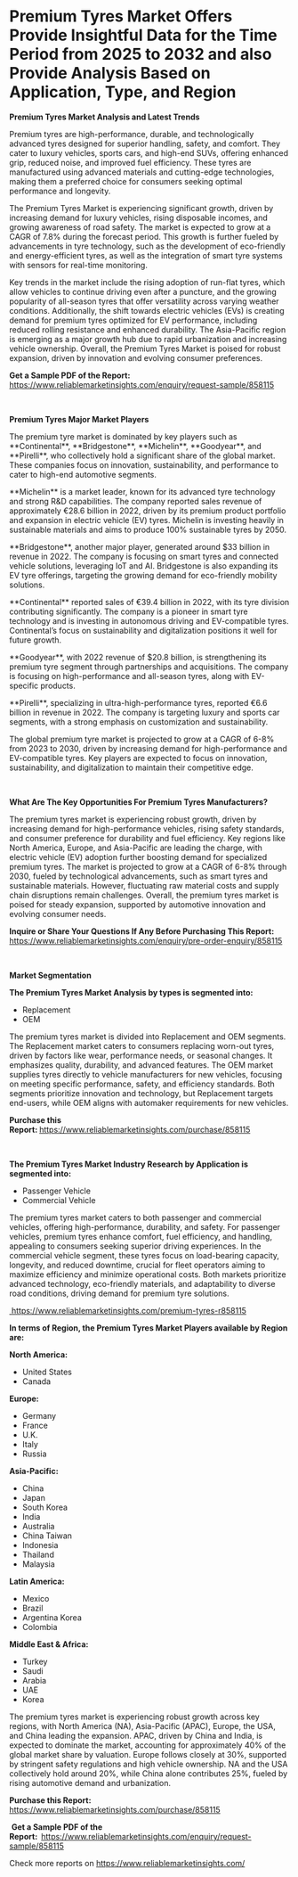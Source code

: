 <p><h1>Premium Tyres Market Offers Provide Insightful Data for the Time Period from 2025 to 2032 and also Provide Analysis Based on Application, Type, and Region</h1></p><p><strong>Premium Tyres Market Analysis and Latest Trends</strong></p>
<p><p>Premium tyres are high-performance, durable, and technologically advanced tyres designed for superior handling, safety, and comfort. They cater to luxury vehicles, sports cars, and high-end SUVs, offering enhanced grip, reduced noise, and improved fuel efficiency. These tyres are manufactured using advanced materials and cutting-edge technologies, making them a preferred choice for consumers seeking optimal performance and longevity.</p><p>The Premium Tyres Market is experiencing significant growth, driven by increasing demand for luxury vehicles, rising disposable incomes, and growing awareness of road safety. The market is expected to grow at a CAGR of 7.8% during the forecast period. This growth is further fueled by advancements in tyre technology, such as the development of eco-friendly and energy-efficient tyres, as well as the integration of smart tyre systems with sensors for real-time monitoring.</p><p>Key trends in the market include the rising adoption of run-flat tyres, which allow vehicles to continue driving even after a puncture, and the growing popularity of all-season tyres that offer versatility across varying weather conditions. Additionally, the shift towards electric vehicles (EVs) is creating demand for premium tyres optimized for EV performance, including reduced rolling resistance and enhanced durability. The Asia-Pacific region is emerging as a major growth hub due to rapid urbanization and increasing vehicle ownership. Overall, the Premium Tyres Market is poised for robust expansion, driven by innovation and evolving consumer preferences.</p></p>
<p><strong>Get a Sample PDF of the Report:&nbsp;</strong> <a href="https://www.reliablemarketinsights.com/enquiry/request-sample/858115?utm_campaign=1887&utm_medium=2&utm_source=Github&utm_content=ia&utm_term=22012025&utm_id=premium-tyres">https://www.reliablemarketinsights.com/enquiry/request-sample/858115</a></p>
<p>&nbsp;</p>
<p><strong>Premium Tyres Major Market Players</strong></p>
<p><p>The premium tyre market is dominated by key players such as **Continental**, **Bridgestone**, **Michelin**, **Goodyear**, and **Pirelli**, who collectively hold a significant share of the global market. These companies focus on innovation, sustainability, and performance to cater to high-end automotive segments.</p><p>**Michelin** is a market leader, known for its advanced tyre technology and strong R&D capabilities. The company reported sales revenue of approximately €28.6 billion in 2022, driven by its premium product portfolio and expansion in electric vehicle (EV) tyres. Michelin is investing heavily in sustainable materials and aims to produce 100% sustainable tyres by 2050.</p><p>**Bridgestone**, another major player, generated around $33 billion in revenue in 2022. The company is focusing on smart tyres and connected vehicle solutions, leveraging IoT and AI. Bridgestone is also expanding its EV tyre offerings, targeting the growing demand for eco-friendly mobility solutions.</p><p>**Continental** reported sales of €39.4 billion in 2022, with its tyre division contributing significantly. The company is a pioneer in smart tyre technology and is investing in autonomous driving and EV-compatible tyres. Continental’s focus on sustainability and digitalization positions it well for future growth.</p><p>**Goodyear**, with 2022 revenue of $20.8 billion, is strengthening its premium tyre segment through partnerships and acquisitions. The company is focusing on high-performance and all-season tyres, along with EV-specific products.</p><p>**Pirelli**, specializing in ultra-high-performance tyres, reported €6.6 billion in revenue in 2022. The company is targeting luxury and sports car segments, with a strong emphasis on customization and sustainability.</p><p>The global premium tyre market is projected to grow at a CAGR of 6-8% from 2023 to 2030, driven by increasing demand for high-performance and EV-compatible tyres. Key players are expected to focus on innovation, sustainability, and digitalization to maintain their competitive edge.</p></p>
<p>&nbsp;</p>
<p><strong>What Are The Key Opportunities For Premium Tyres Manufacturers?</strong></p>
<p><p>The premium tyres market is experiencing robust growth, driven by increasing demand for high-performance vehicles, rising safety standards, and consumer preference for durability and fuel efficiency. Key regions like North America, Europe, and Asia-Pacific are leading the charge, with electric vehicle (EV) adoption further boosting demand for specialized premium tyres. The market is projected to grow at a CAGR of 6-8% through 2030, fueled by technological advancements, such as smart tyres and sustainable materials. However, fluctuating raw material costs and supply chain disruptions remain challenges. Overall, the premium tyres market is poised for steady expansion, supported by automotive innovation and evolving consumer needs.</p></p>
<p><strong>Inquire or Share Your Questions If Any Before Purchasing This Report:</strong> <a href="https://www.reliablemarketinsights.com/enquiry/pre-order-enquiry/858115?utm_campaign=1887&utm_medium=2&utm_source=Github&utm_content=ia&utm_term=22012025&utm_id=premium-tyres">https://www.reliablemarketinsights.com/enquiry/pre-order-enquiry/858115</a></p>
<p>&nbsp;</p>
<p><strong>Market Segmentation</strong></p>
<p><strong>The Premium Tyres Market Analysis by types is segmented into:</strong></p>
<p><ul><li>Replacement</li><li>OEM</li></ul></p>
<p><p>The premium tyres market is divided into Replacement and OEM segments. The Replacement market caters to consumers replacing worn-out tyres, driven by factors like wear, performance needs, or seasonal changes. It emphasizes quality, durability, and advanced features. The OEM market supplies tyres directly to vehicle manufacturers for new vehicles, focusing on meeting specific performance, safety, and efficiency standards. Both segments prioritize innovation and technology, but Replacement targets end-users, while OEM aligns with automaker requirements for new vehicles.</p></p>
<p><strong>Purchase this Report:&nbsp;</strong><a href="https://www.reliablemarketinsights.com/purchase/858115?utm_campaign=1887&utm_medium=2&utm_source=Github&utm_content=ia&utm_term=22012025&utm_id=premium-tyres">https://www.reliablemarketinsights.com/purchase/858115</a></p>
<p>&nbsp;</p>
<p><strong>The Premium Tyres Market Industry Research by Application is segmented into:</strong></p>
<p><ul><li>Passenger Vehicle</li><li>Commercial Vehicle</li></ul></p>
<p><p>The premium tyres market caters to both passenger and commercial vehicles, offering high-performance, durability, and safety. For passenger vehicles, premium tyres enhance comfort, fuel efficiency, and handling, appealing to consumers seeking superior driving experiences. In the commercial vehicle segment, these tyres focus on load-bearing capacity, longevity, and reduced downtime, crucial for fleet operators aiming to maximize efficiency and minimize operational costs. Both markets prioritize advanced technology, eco-friendly materials, and adaptability to diverse road conditions, driving demand for premium tyre solutions.</p></p>
<p><a href="https://www.reliablemarketinsights.com/premium-tyres-r858115?utm_campaign=1887&utm_medium=2&utm_source=Github&utm_content=ia&utm_term=22012025&utm_id=premium-tyres">&nbsp;https://www.reliablemarketinsights.com/premium-tyres-r858115</a></p>
<p><strong>In terms of Region, the Premium Tyres Market Players available by Region are:</strong></p>
<p>
    <p> <strong> North America: </strong>
        <ul>
            <li>United States</li>
            <li>Canada</li>
        </ul>
        </p> 
    <p> <strong> Europe: </strong>
        <ul>
            <li>Germany</li>
            <li>France</li>
            <li>U.K.</li>
            <li>Italy</li>
            <li>Russia</li>
        </ul>
        </p> 
    <p> <strong> Asia-Pacific: </strong>
        <ul>
            <li>China</li>
            <li>Japan</li>
            <li>South Korea</li>
            <li>India</li>
            <li>Australia</li>
            <li>China Taiwan</li>
            <li>Indonesia</li>
            <li>Thailand</li>
            <li>Malaysia</li>
        </ul>
        </p> 
    <p> <strong> Latin America: </strong>
        <ul>
            <li>Mexico</li>
            <li>Brazil</li>
            <li>Argentina Korea</li>
            <li>Colombia</li>
        </ul>
        </p> 
    <p> <strong> Middle East & Africa: </strong>
        <ul>
            <li>Turkey</li>
            <li>Saudi</li>
            <li>Arabia</li>
            <li>UAE</li>
            <li>Korea</li>
        </ul>
    </p>
    </p>
<p><p>The premium tyres market is experiencing robust growth across key regions, with North America (NA), Asia-Pacific (APAC), Europe, the USA, and China leading the expansion. APAC, driven by China and India, is expected to dominate the market, accounting for approximately 40% of the global market share by valuation. Europe follows closely at 30%, supported by stringent safety regulations and high vehicle ownership. NA and the USA collectively hold around 20%, while China alone contributes 25%, fueled by rising automotive demand and urbanization.</p></p>
<p><strong>Purchase this Report: </strong><a href="https://www.reliablemarketinsights.com/purchase/858115?utm_campaign=1887&utm_medium=2&utm_source=Github&utm_content=ia&utm_term=22012025&utm_id=premium-tyres">https://www.reliablemarketinsights.com/purchase/858115</a></p>
<p>&nbsp;<strong>Get a Sample PDF of the Report:&nbsp;&nbsp;</strong><a href="https://www.reliablemarketinsights.com/enquiry/request-sample/858115?utm_campaign=1887&utm_medium=2&utm_source=Github&utm_content=ia&utm_term=22012025&utm_id=premium-tyres">https://www.reliablemarketinsights.com/enquiry/request-sample/858115</a></p>
<p><strong></strong></p>
<p>Check more reports on <a href="https://www.reliablemarketinsights.com/?utm_campaign=1887&utm_medium=2&utm_source=Github&utm_content=ia&utm_term=22012025&utm_id=premium-tyres">https://www.reliablemarketinsights.com/</a></p>